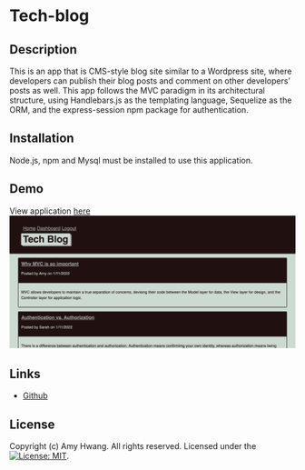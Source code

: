 # Tech-blog

## Description
This is an app that is CMS-style blog site similar to a Wordpress site, where developers can publish their blog posts and comment on other developers’ posts as well. This app follows the MVC paradigm in its architectural structure, using Handlebars.js as the templating language, Sequelize as the ORM, and the express-session npm package for authentication. 

## Installation
Node.js, npm and Mysql must be installed to use this application.

## Demo
View application [here](https://evening-river-10388.herokuapp.com/)
![](./assets/screenshot.png)

## Links
* [Github](https://github.com/wl0194)



## License

Copyright (c) Amy Hwang. All rights reserved.
Licensed under the [![License: MIT](https://img.shields.io/badge/License-MIT-yellow.svg)](https://opensource.org/licenses/MIT).